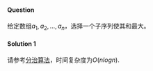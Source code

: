 #### Question

给定数组$a_1, a_2, ..., a_n$，选择一个子序列使其和最大。

#### Solution 1

请参考[分治算法](../algorithms/divide-and-conquer.md)，时间复杂度为$O(nlog{}n)$.

